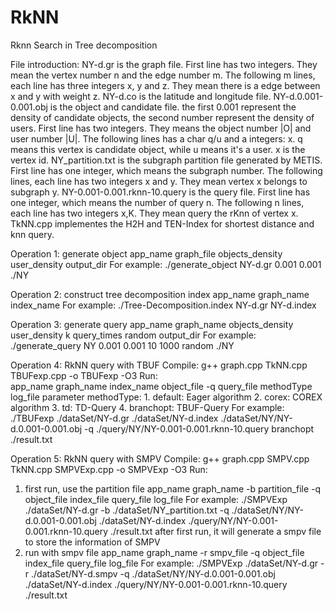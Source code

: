 # RkNN
Rknn Search in Tree decomposition



File introduction:
NY-d.gr is the graph file. First line has two integers. They mean the vertex number n and the edge number m. The following m lines, each line has three integers x, y and z. They mean there is a edge between x and y with weight z.
NY-d.co is the latitude and longitude file.
NY-d.0.001-0.001.obj is the object and candidate file. the first 0.001 represent the density of candidate objects, the second number represent the density of users. First line has two integers. They means the object number |O| and user number |U|. The following lines has a char q/u and a integers: x. q means this vertex is candidate object, while u means it's a user. x is the vertex id.
NY_partition.txt is the subgraph partition file generated by METIS. First line has one integer, which means the subgraph number. The following lines, each line has two integers x and y. They mean vertex x belongs to subgraph y.
NY-0.001-0.001.rknn-10.query is the query file. First line has one integer, which means the number of query n. The following n lines, each line has two integers x,K. They mean query the rKnn of vertex x.
TkNN.cpp implementes the H2H and TEN-Index for shortest distance and knn query.

Operation 1: generate object
app_name graph_file objects_density user_density output_dir
    For example:
	./generate_object NY-d.gr 0.001 0.001 ./NY


Operation 2: construct tree decomposition index
app_name graph_name index_name
    For example:
    ./Tree-Decomposition.index NY-d.gr NY-d.index


Operation 3: generate query
app_name graph_name objects_density user_density k query_times random output_dir
    For example:
	./generate_query NY 0.001 0.001 10 1000 random ./NY


Operation 4: RkNN query with TBUF
Compile:  g++ graph.cpp TkNN.cpp TBUFexp.cpp -o TBUFexp -O3
Run:  
app_name graph_name index_name object_file -q query_file methodType log_file
parameter methodType:
	1. default: Eager algorithm
	2. corex: COREX algorithm
    3. td: TD-Query
	4. branchopt: TBUF-Query
For example:
    ./TBUFexp ./dataSet/NY-d.gr ./dataSet/NY-d.index ./dataSet/NY/NY-d.0.001-0.001.obj -q ./query/NY/NY-0.001-0.001.rknn-10.query branchopt ./result.txt


Operation 5: RkNN query with SMPV
Compile:  g++ graph.cpp SMPV.cpp TkNN.cpp SMPVExp.cpp -o SMPVExp -O3
Run:  
1. first run,  use the partition file
app_name graph_name -b partition_file -q object_file index_file query_file log_file
   For example:
	./SMPVExp ./dataSet/NY-d.gr -b ./dataSet/NY_partition.txt -q ./dataSet/NY/NY-d.0.001-0.001.obj ./dataSet/NY-d.index ./query/NY/NY-0.001-0.001.rknn-10.query ./result.txt
after first run, it will generate a smpv file to store the information of SMPV
2. run with smpv file
app_name graph_name -r smpv_file -q object_file index_file query_file log_file
   For example:
	./SMPVExp ./dataSet/NY-d.gr -r ./dataSet/NY-d.smpv -q ./dataSet/NY/NY-d.0.001-0.001.obj ./dataSet/NY-d.index ./query/NY/NY-0.001-0.001.rknn-10.query ./result.txt
